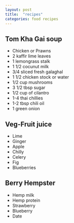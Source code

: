 ```yaml
---
layout: post
title:  "recipes"
categories: food recipes
---
```


## Tom Kha Gai soup
* Chicken or Prawns
* 2 kaffir lime leaves
* 1 lemongrass stalk
* 1 1/2 cocunut milk
* 3/4 sliced fresh galaghal
* 1 1/2 chicken stock or water
* 1/2 cup mushrooms
* 3 1/2 tbsp sugar
* 1/2 cup of cilantro
* 1-4 thai chillies
* 1-2 tbsp chili oil
* 1 green onion  

## Veg-Fruit juice
* Lime
* Ginger
* Apple
* Chilly
* Celery
* Fig
* Blueberries  

## Berry Hempster
* Hemp milk
* Hemp protein
* Strawberry
* Blueberry
* Date
